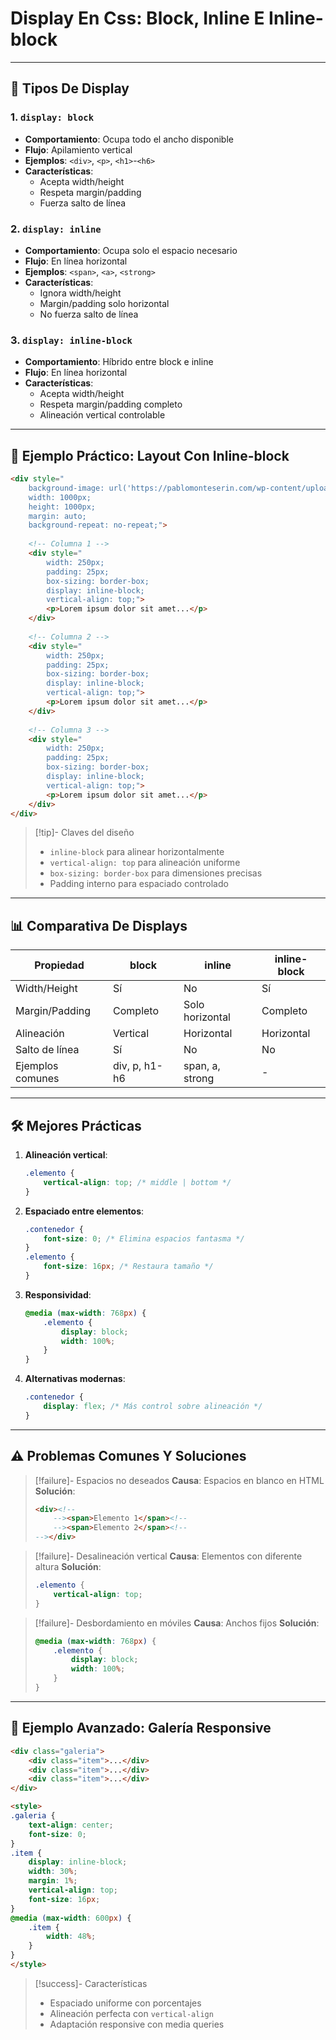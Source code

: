 # Display En Css: Block, Inline E Inline-block

---

## 📌 Tipos De Display

### 1. `display: block`

- **Comportamiento**: Ocupa todo el ancho disponible
- **Flujo**: Apilamiento vertical
- **Ejemplos**: `<div>`, `<p>`, `<h1>`-`<h6>`
- **Características**:
  - Acepta width/height
  - Respeta margin/padding
  - Fuerza salto de línea

### 2. `display: inline`

- **Comportamiento**: Ocupa solo el espacio necesario
- **Flujo**: En línea horizontal
- **Ejemplos**: `<span>`, `<a>`, `<strong>`
- **Características**:
  - Ignora width/height
  - Margin/padding solo horizontal
  - No fuerza salto de línea

### 3. `display: inline-block`

- **Comportamiento**: Híbrido entre block e inline
- **Flujo**: En línea horizontal
- **Características**:
  - Acepta width/height
  - Respeta margin/padding completo
  - Alineación vertical controlable

---

## 🎯 Ejemplo Práctico: Layout Con Inline-block

```html
<div style="
    background-image: url('https://pablomonteserin.com/wp-content/uploads/2020/05/bg-2.jpg');
    width: 1000px;
    height: 1000px;
    margin: auto;
    background-repeat: no-repeat;">
    
    <!-- Columna 1 -->
    <div style="
        width: 250px;
        padding: 25px;
        box-sizing: border-box;
        display: inline-block;
        vertical-align: top;">
        <p>Lorem ipsum dolor sit amet...</p>
    </div>
    
    <!-- Columna 2 -->
    <div style="
        width: 250px;
        padding: 25px;
        box-sizing: border-box;
        display: inline-block;
        vertical-align: top;">
        <p>Lorem ipsum dolor sit amet...</p>
    </div>
    
    <!-- Columna 3 -->
    <div style="
        width: 250px;
        padding: 25px;
        box-sizing: border-box;
        display: inline-block;
        vertical-align: top;">
        <p>Lorem ipsum dolor sit amet...</p>
    </div>
</div>
```

> [!tip]- Claves del diseño
> - `inline-block` para alinear horizontalmente
> - `vertical-align: top` para alineación uniforme
> - `box-sizing: border-box` para dimensiones precisas
> - Padding interno para espaciado controlado

---

## 📊 Comparativa De Displays

| Propiedad          | block            | inline           | inline-block     |
|--------------------|------------------|------------------|------------------|
| Width/Height       | Sí               | No               | Sí               |
| Margin/Padding     | Completo         | Solo horizontal  | Completo         |
| Alineación         | Vertical         | Horizontal       | Horizontal       |
| Salto de línea     | Sí               | No               | No               |
| Ejemplos comunes   | div, p, h1-h6    | span, a, strong  | -                |

---

## 🛠️ Mejores Prácticas

1. **Alineación vertical**:

   ```css
   .elemento {
       vertical-align: top; /* middle | bottom */
   }
   ```

2. **Espaciado entre elementos**:

   ```css
   .contenedor {
       font-size: 0; /* Elimina espacios fantasma */
   }
   .elemento {
       font-size: 16px; /* Restaura tamaño */
   }
   ```

3. **Responsividad**:

   ```css
   @media (max-width: 768px) {
       .elemento {
           display: block;
           width: 100%;
       }
   }
   ```

4. **Alternativas modernas**:

   ```css
   .contenedor {
       display: flex; /* Más control sobre alineación */
   }
   ```

---

## ⚠️ Problemas Comunes Y Soluciones

> [!failure]- Espacios no deseados
> **Causa**: Espacios en blanco en HTML
> **Solución**:
> ```html
> <div><!--
>     --><span>Elemento 1</span><!--
>     --><span>Elemento 2</span><!--
> --></div>
> ```

> [!failure]- Desalineación vertical
> **Causa**: Elementos con diferente altura
> **Solución**:
> ```css
> .elemento {
>     vertical-align: top;
> }
> ```

> [!failure]- Desbordamiento en móviles
> **Causa**: Anchos fijos
> **Solución**:
> ```css
> @media (max-width: 768px) {
>     .elemento {
>         display: block;
>         width: 100%;
>     }
> }
> ```

---

## 🎨 Ejemplo Avanzado: Galería Responsive

```html
<div class="galeria">
    <div class="item">...</div>
    <div class="item">...</div>
    <div class="item">...</div>
</div>

<style>
.galeria {
    text-align: center;
    font-size: 0;
}
.item {
    display: inline-block;
    width: 30%;
    margin: 1%;
    vertical-align: top;
    font-size: 16px;
}
@media (max-width: 600px) {
    .item {
        width: 48%;
    }
}
</style>
```

> [!success]- Características
> - Espaciado uniforme con porcentajes
> - Alineación perfecta con `vertical-align`
> - Adaptación responsive con media queries

